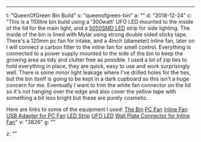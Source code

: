 ---
t: "QueenOfGreen Bin Build"
s: "queenofgreen-bin"
a: ""
d: "2018-12-24"
c: "This is a 110litre bin build using a '300watt' UFO LED mounted to the inside of the lid for the main light, and a <a href='https://amzn.to/30OqRW0'>5050SMD LED</a> strip for side lighting.
The inside of the bin is lined with Mylar using strong double sided sticky tape. 
There's a 120mm pc fan for intake, and a 4inch (diameter) inline fan, later on I will connect a carbon filter to the inline fan for smell control.
Everything is connected to a power supply mounted to the side of the bin to keep the growing area as tidy and clutter free as possible.
I used a lot of zip ties to hold everything in place, they are quick, easy to use and work surprisingly well.
There is some minor light leakage where I've drilled holes for the ties, but the bin itself is going to be kept in a dark cupboard so this isn't a huge concern for me. 
Eventually I want to trim the white fan connector on the lid so it's not hanging over the edge and also cover the yellow tape with something a bit less bright but these are purely cosmetic.

Here are links to some of the equipment I used:
 <a href='https://www.amazon.co.uk/gp/product/B00997YOEI'>The Bin</a> 
 <a href='https://www.amazon.co.uk/gp/product/B002KTVFTE'>PC Fan</a> 
 <a href='https://www.amazon.co.uk/gp/product/B01N6Y2HSF'>Inline Fan</a> 
 <a href='https://www.amazon.co.uk/gp/product/B076YXSR42'>USB Adapter for PC Fan</a> 
 <a href='https://www.amazon.co.uk/gp/product/B00ORBD8ZM'>LED Strip</a> 
 <a href='https://www.amazon.co.uk/gp/product/B07DC9WZ8W'>UFO LED</a> 
 <a href='https://www.amazon.co.uk/gp/product/B06W584JZ4'>Wall Plate Connector for Inline Fan</a>"
v: "3826"
g: ""

z: ""
